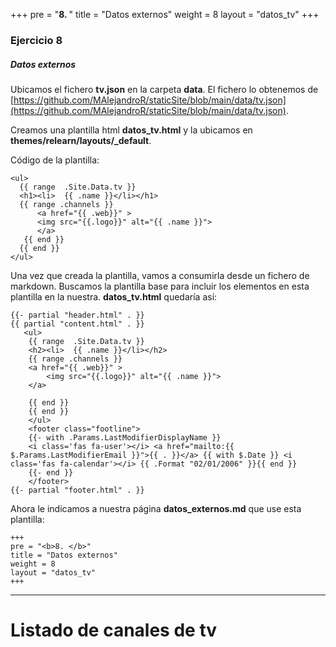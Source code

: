 +++
pre = "<b>8. </b>"
title = "Datos externos"
weight = 8
layout = "datos_tv"
+++

### Ejercicio 8

##### Datos externos

Ubicamos el fichero **tv.json** en la carpeta **data**. El fichero lo obtenemos de [https://github.com/MAlejandroR/staticSite/blob/main/data/tv.json](https://github.com/MAlejandroR/staticSite/blob/main/data/tv.json).

Creamos una plantilla html **datos_tv.html** y la ubicamos en **themes/relearn/layouts/_default**.

Código de la plantilla:

    <ul>
      {{ range  .Site.Data.tv }}
      <h1><li>  {{ .name }}</li></h1>
      {{ range .channels }}
          <a href="{{ .web}}" >
          <img src="{{.logo}}" alt="{{ .name }}">
          </a>
       {{ end }}
      {{ end }}
    </ul>

Una vez que creada la plantilla, vamos a consumirla desde un fichero de markdown. Buscamos la plantilla base para incluir los elementos en esta plantilla en la nuestra. **datos_tv.html** quedaría así:

    {{- partial "header.html" . }}
    {{ partial "content.html" . }}
       <ul>
        {{ range  .Site.Data.tv }}
        <h2><li>  {{ .name }}</li></h2>
        {{ range .channels }}
        <a href="{{ .web}}" >
            <img src="{{.logo}}" alt="{{ .name }}">
        </a>
    
        {{ end }}
        {{ end }}
        </ul>
        <footer class="footline">
        {{- with .Params.LastModifierDisplayName }}
        <i class='fas fa-user'></i> <a href="mailto:{{ $.Params.LastModifierEmail }}">{{ . }}</a> {{ with $.Date }} <i class='fas fa-calendar'></i> {{ .Format "02/01/2006" }}{{ end }}
        {{- end }}
        </footer>
    {{- partial "footer.html" . }}

Ahora le indicamos a nuestra página **datos_externos.md** que use esta plantilla:

    +++
    pre = "<b>8. </b>"
    title = "Datos externos"
    weight = 8
    layout = "datos_tv"
    +++
    
---
# Listado de canales de tv